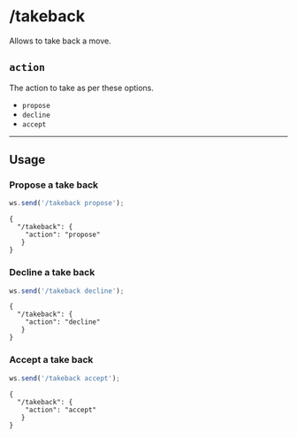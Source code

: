 # /takeback

Allows to take back a move.

## `action`

The action to take as per these options.

- `propose`
- `decline`
- `accept`

---

## Usage

### Propose a take back

```js
ws.send('/takeback propose');
```

```text
{
  "/takeback": {
    "action": "propose"
   }
}
```

### Decline a take back

```js
ws.send('/takeback decline');
```

```text
{
  "/takeback": {
    "action": "decline"
   }
}
```

### Accept a take back

```js
ws.send('/takeback accept');
```

```text
{
  "/takeback": {
    "action": "accept"
   }
}
```
